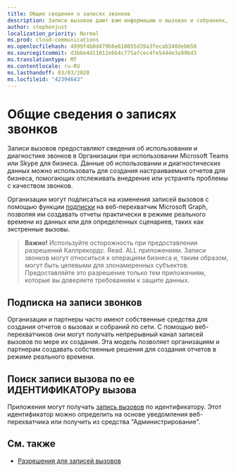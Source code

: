 ```yaml
---
title: Общие сведения о записях звонков
description: Записи вызовов дают вам информацию о вызовах и собраниях, происходящих в вашей организации.
author: stephenjust
localization_priority: Normal
ms.prod: cloud-communications
ms.openlocfilehash: 4999f4b0d479b6e618055d39a3fecab340deb650
ms.sourcegitcommit: d3b6e4d11012e6b4c775afcec4fe5444e3a99bd3
ms.translationtype: MT
ms.contentlocale: ru-RU
ms.lasthandoff: 03/03/2020
ms.locfileid: "42394643"
---
```

# <a name="call-records-overview"></a>Общие сведения о записях звонков

Записи вызовов предоставляют сведения об использовании и диагностике звонков в Организации при использовании Microsoft Teams или Skype для бизнеса. Данные об использовании и диагностических данных можно использовать для создания настраиваемых отчетов для бизнеса, помогающих отслеживать внедрение или устранять проблемы с качеством звонков.

Организации могут подписаться на изменения записей вызовов с помощью функции [подписки](/graph/api/resources/webhooks?view=graph-rest-beta) на веб-перехватчик Microsoft Graph, позволяя им создавать отчеты практически в режиме реального времени из данных или для определенных сценариев, таких как экстренные вызовы.

> **Важно!** Используйте осторожность при предоставлении разрешений Каллрекордс. Read. ALL приложениям. Записи звонков могут относиться к операциям бизнеса и, таким образом, могут быть целевыми для злонамеренных субъектов. Предоставляйте это разрешение только тем приложениям, которые вы доверяете требованиям к защите данных.

## <a name="subscribe-to-call-records"></a>Подписка на записи звонков

Организации и партнеры часто имеют собственные средства для создания отчетов о вызовах и собраний по сети. С помощью веб-перехватчиков они могут получать непрерывный канал записей вызовов по мере их создания. Эта модель позволяет организациям и партнерам создавать собственные решения для создания отчетов в режиме реального времени.

## <a name="look-up-a-call-record-by-its-call-id"></a>Поиск записи вызова по ее ИДЕНТИФИКАТОРу вызова

Приложения могут получать [запись вызовов](/graph/api/resources/callrecords-callrecord?view=graph-rest-beta) по идентификатору. Этот идентификатор можно определить на основе уведомления веб-перехватчика или получить из средства "Администрирование".

## <a name="see-also"></a>См. также

- [Разрешения для записей вызовов](/graph/permissions-reference#call-records-permissions)
